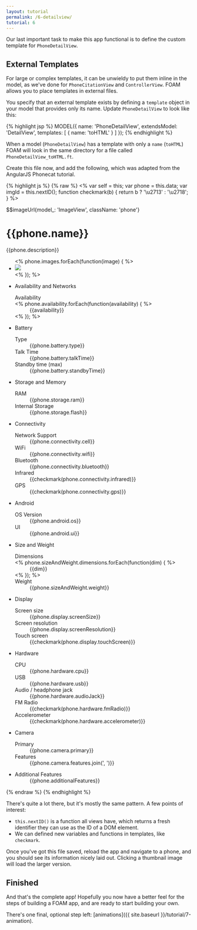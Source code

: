 ```yaml
---
layout: tutorial
permalink: /6-detailview/
tutorial: 6
---
```


Our last important task to make this app functional is to define the custom template for `PhoneDetailView`.

## External Templates

For large or complex templates, it can be unwieldy to put them inline in the model, as we've done for `PhoneCitationView` and `ControllerView`. FOAM allows you to place templates in external files.

You specify that an external template exists by defining a `template` object in your model that provides only its name. Update `PhoneDetailView` to look like this:

{% highlight jsp %}
MODEL({
  name: 'PhoneDetailView',
  extendsModel: 'DetailView',
  templates: [
    { name: 'toHTML' }
  ]
});
{% endhighlight %}

When a model (`PhoneDetailView`) has a template with only a `name` (`toHTML`) FOAM will look in the same directory for a file called `PhoneDetailView_toHTML.ft`.

Create this file now, and add the following, which was adapted from the AngularJS Phonecat tutorial.

{% highlight js %}
{% raw %}
<%
  var self  = this;
  var phone = this.data;
  var imgId = this.nextID();
  function checkmark(b) { return b ? '\u2713' : '\u2718'; }
%>
<div class="phone-images">
  $$imageUrl{model_: 'ImageView', className: 'phone'}
</div>


<h1>{{phone.name}}</h1>

<p>{{phone.description}}</p>

<ul class="phone-thumbs">
<% phone.images.forEach(function(image) { %>
  <li>
    <img src="{{{image}}}" id="<%= self.on('click', function() { phone.imageUrl = image; }) %>">
  </li>
<% }); %>
</ul>

<ul class="specs">
  <li>
    <span>Availability and Networks</span>
    <dl>
      <dt>Availability</dt>
      <% phone.availability.forEach(function(availability) { %> <dd>{{availability}}</dd> <% }); %>
    </dl>
  </li>
  <li>
    <span>Battery</span>
    <dl>
      <dt>Type</dt>
      <dd>{{phone.battery.type}}</dd>
      <dt>Talk Time</dt>
      <dd>{{phone.battery.talkTime}}</dd>
      <dt>Standby time (max)</dt>
      <dd>{{phone.battery.standbyTime}}</dd>
    </dl>
  </li>
  <li>
    <span>Storage and Memory</span>
    <dl>
      <dt>RAM</dt>
      <dd>{{phone.storage.ram}}</dd>
      <dt>Internal Storage</dt>
      <dd>{{phone.storage.flash}}</dd>
    </dl>
  </li>
  <li>
    <span>Connectivity</span>
    <dl>
      <dt>Network Support</dt>
      <dd>{{phone.connectivity.cell}}</dd>
      <dt>WiFi</dt>
      <dd>{{phone.connectivity.wifi}}</dd>
      <dt>Bluetooth</dt>
      <dd>{{phone.connectivity.bluetooth}}</dd>
      <dt>Infrared</dt>
      <dd>{{checkmark(phone.connectivity.infrared)}}</dd>
      <dt>GPS</dt>
      <dd>{{checkmark(phone.connectivity.gps)}}</dd>
    </dl>
  </li>
  <li>
    <span>Android</span>
    <dl>
      <dt>OS Version</dt>
      <dd>{{phone.android.os}}</dd>
      <dt>UI</dt>
      <dd>{{phone.android.ui}}</dd>
    </dl>
  </li>
  <li>
    <span>Size and Weight</span>
    <dl>
      <dt>Dimensions</dt>
      <% phone.sizeAndWeight.dimensions.forEach(function(dim) { %> <dd>{{dim}}</dd> <% }); %>
      <dt>Weight</dt>
      <dd>{{phone.sizeAndWeight.weight}}</dd>
    </dl>
  </li>
  <li>
    <span>Display</span>
    <dl>
      <dt>Screen size</dt>
      <dd>{{phone.display.screenSize}}</dd>
      <dt>Screen resolution</dt>
      <dd>{{phone.display.screenResolution}}</dd>
      <dt>Touch screen</dt>
      <dd>{{checkmark(phone.display.touchScreen)}}</dd>
    </dl>
  </li>
  <li>
    <span>Hardware</span>
    <dl>
      <dt>CPU</dt>
      <dd>{{phone.hardware.cpu}}</dd>
      <dt>USB</dt>
      <dd>{{phone.hardware.usb}}</dd>
      <dt>Audio / headphone jack</dt>
      <dd>{{phone.hardware.audioJack}}</dd>
      <dt>FM Radio</dt>
      <dd>{{checkmark(phone.hardware.fmRadio)}}</dd>
      <dt>Accelerometer</dt>
      <dd>{{checkmark(phone.hardware.accelerometer)}}</dd>
    </dl>
  </li>
  <li>
    <span>Camera</span>
    <dl>
      <dt>Primary</dt>
      <dd>{{phone.camera.primary}}</dd>
      <dt>Features</dt>
      <dd>{{phone.camera.features.join(', ')}}</dd>
    </dl>
  </li>
  <li>
    <span>Additional Features</span>
    <dd>{{phone.additionalFeatures}}</dd>
  </li>
</ul>
{% endraw %}
{% endhighlight %}

There's quite a lot there, but it's mostly the same pattern. A few points of interest:

- `this.nextID()` is a function all views have, which returns a fresh identifier they can use as the ID of a DOM element.
- We can defined new variables and functions in templates, like `checkmark`.

Once you've got this file saved, reload the app and navigate to a phone, and you should see its information nicely laid out. Clicking a thumbnail image will load the larger version.


## Finished

And that's the complete app! Hopefully you now have a better feel for the steps of building a FOAM app, and are ready to start building your own.

There's one final, optional step left: [animations]({{ site.baseurl }}/tutorial/7-animation).


